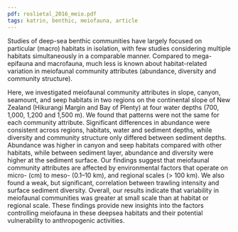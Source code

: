 ```yaml
---
pdf: roslietal_2016_meio.pdf
tags: katrin, benthic, meiofauna, article
---
```

Studies of deep-sea benthic communities have largely focused on particular (macro)
habitats in isolation, with few studies considering multiple habitats simultaneously
in a comparable manner. Compared to mega-epifauna and macrofauna, much less is
known about habitat-related variation in meiofaunal community attributes
(abundance, diversity and community structure). 

Here, we investigated meiofaunal
community attributes in slope, canyon, seamount, and seep habitats in two regions
on the continental slope of New Zealand (Hikurangi Margin and Bay of Plenty) at
four water depths (700, 1,000, 1,200 and 1,500 m). We found that patterns were not
the same for each community attribute. Significant differences in abundance were
consistent across regions, habitats, water and sediment depths, while diversity and
community structure only differed between sediment depths. Abundance was higher
in canyon and seep habitats compared with other habitats, while between sediment
layer, abundance and diversity were higher at the sediment surface. Our findings
suggest that meiofaunal community attributes are affected by environmental factors
that operate on micro- (cm) to meso- (0.1–10 km), and regional scales (> 100 km).
We also found a weak, but significant, correlation between trawling intensity and
surface sediment diversity. Overall, our results indicate that variability in meiofaunal
communities was greater at small scale than at habitat or regional scale. These
findings provide new insights into the factors controlling meiofauna in these deepsea
habitats and their potential vulnerability to anthropogenic activities.
